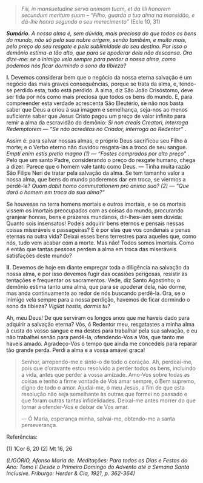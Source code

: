 > *Fili, in mansuetudine serva animam tuam, et da illi honorem secundum meritum suum – “Filho, guarda a tua alma na mansidão, e dá-lhe honra segundo o seu merecimento”* (Ecle 10, 31)

***Sumário.** A nossa alma é, sem dúvida, mais preciosa do que todos os bens do mundo, não só pela sua nobre origem, senão também, e muito mais, pelo preço do seu resgate e pela sublimidade do seu destino. Por isso o demônio estima-a tão alto, que para se apoderar dela não descansa. Ora dize-me: se o inimigo vela sempre para perder a nossa alma, como podemos nós ficar dormindo o sono da tibieza?*

**I.** Devemos considerar bem que o negócio da nossa eterna salvação é um negócio das mais graves consequências, porque se trata da alma, e, tendo-se perdido esta, tudo está perdido. A alma, diz São João Crisóstomo, deve ser tida por nós como mais preciosa que todos os bens do mundo. E, para compreender esta verdade acrescenta São Eleutério, se não nos basta saber que Deus a criou à sua imagem e semelhança, seja-nos ao menos suficiente saber que Jesus Cristo pagou um preço de valor infinito para remir a alma da escravidão do demônio: *Si non credis Creatori, interroga Redemptorem — “Se não acreditas no Criador, interroga ao Redentor”* .

Assim é: para salvar nossas almas, o próprio Deus sacrificou seu Filho à morte; e o Verbo eterno não duvidou resgata-las a troco de seu sangue. *Empti enim estis pretio magno (1) — “Fostes comprados por alto preço”* . Pelo que um santo Padre, considerando o preço do resgate humano, chega a dizer: Parece que o homem vale tanto como Deus. — Tinha muita razão São Filipe Neri de tratar pela salvação da alma. Se tem tamanho valor a nossa alma, que bens do mundo poderemos dar em troca, se viermos a perdê-la? *Quam dabit homo commutationem pro anima sua? (2) — “Que dará o homem em troca da sua alma?”*

Se houvesse na terra homens mortais e outros imortais, e se os mortais vissem os imortais preocupados com as coisas do mundo, procurando granjear honras, bens e prazeres mundanos, dir-lhes-iam sem dúvida: Quanto sois insensatos! Podeis adquirir bens eternos e pensais nessas coisas miseráveis e passageiras? E é por elas que vos condenais a penas eternas na outra vida? Deixai esses bens terrestres para aqueles que, como nós, tudo vem acabar com a morte. Mas não! Todos somos imortais. Como é então que tantas pessoas perdem a alma em troca das miseráveis satisfações deste mundo?

**II.** Devemos de hoje em diante empregar toda a diligência na salvação da nossa alma, e por isso devemos fugir das ocasiões perigosas, resistir às tentações e frequentar os sacramentos. Vede, diz Santo Agostinho; o demônio estima tanto uma alma, que para se apoderar dela, não dorme, mas anda continuamente ao redor de nós buscando perdê-la. Ora, se o inimigo vela sempre para a nossa perdição, havemos de ficar dormindo o sono da tibieza? *Vigilat hostis, dormis tu?*

Ah, meu Deus! De que serviram os longos anos que me haveis dado para adquirir a salvação eterna? Vós, ó Redentor meu, resgatastes a minha alma à custa do vosso sangue e ma destes para trabalhar pela sua salvação, e eu não trabalhei senão para perdê-la, ofendendo-Vos a Vós, que tanto me haveis amado. Agradeço-Vos o tempo que ainda me concedeis para reparar tão grande perda. Perdi a alma e a vossa amável graça!

> Senhor, arrependo-me e sinto-o de todo o coração. Ah, perdoai-me, pois que d’oravante estou resolvido a perder todos os bens, incluindo a vida, antes que perder a vossa amizade. Amo-Vos sobre todas as coisas e tenho a firme vontade de Vos amar sempre, ó Bem supremo, digno de todo o amor. Ajudai-me, ó meu Jesus, a fim de que esta resolução não seja semelhante às outras que formei no passado e que foram outras tantas infidelidades. Deixai-me antes morrer do que tornar a ofender-Vos e deixar de Vos amar.
>
> — Ó Maria, esperança minha, salvai-me, obtendo-me a santa perseverança.

Referências:

\(1\) 1Cor 6, 20 (2) Mt 16, 26

*(LIGÓRIO, Afonso Maria de. Meditações: Para todos os Dias e Festas do Ano: Tomo I: Desde o Primeiro Domingo do Advento até a Semana Santa Inclusive. Friburgo: Herder & Cia, 1921, p. 362-364)*
